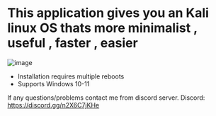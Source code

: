 # This application gives you an Kali linux OS thats more minimalist , useful , faster , easier

![image](https://user-images.githubusercontent.com/104208624/191356499-11872a64-5dcd-4cab-88d4-20129a43f8bc.png)

* Installation requires multiple reboots
* Supports Windows 10-11

If any questions/problems contact me from discord server.
Discord: https://discord.gg/n2X6C7jKHe
